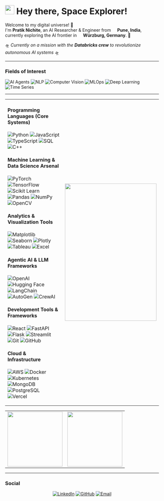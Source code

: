 
<h1><img src="https://raw.githubusercontent.com/MartinHeinz/MartinHeinz/master/wave.gif" width="30px"> Hey there, Space Explorer!</h1>

<p>Welcome to my digital universe! 🚀</br> I'm <b>Pratik Nichite</b>, an AI Researcher & Engineer from <img src="https://cdn-icons-png.flaticon.com/512/197/197419.png" width="13"/> <b>Pune, India</b>, currently exploring the AI frontier in <img src="https://cdn-icons-png.flaticon.com/512/197/197571.png" width="13"/> <b>Würzburg, Germany</b>. 🌌</p>

<p>🛸 <i>Currently on a mission with the <b>Databricks crew</b> to revolutionize autonomous AI systems</i> 🛸</p>

---

<h3>Fields of Interest</h3>
<p>
  <img alt="AI Agents" src="https://img.shields.io/badge/-Autonomous_Systems-FF6B6B?style=flat-square&logo=robot&logoColor=white" />
  <img alt="NLP" src="https://img.shields.io/badge/-Natural_Language_Processing-4ECDC4?style=flat-square&logo=tensorflow&logoColor=white" />
  <img alt="Computer Vision" src="https://img.shields.io/badge/-Computer_Vision-45B7D1?style=flat-square&logo=opencv&logoColor=white" />
  <img alt="MLOps" src="https://img.shields.io/badge/-MLOps-96CEB4?style=flat-square&logo=docker&logoColor=white" />
  <img alt="Deep Learning" src="https://img.shields.io/badge/-Deep_Learning-FFEAA7?style=flat-square&logo=pytorch&logoColor=black" />
  <img alt="Time Series" src="https://img.shields.io/badge/-Time_Series_Forecasting-DDA0DD?style=flat-square&logo=chart.js&logoColor=white" />
</p>

---

<div >
  <table align="center">
    <tr>
      <td>
        <h4>Programming Languages (Core Systems)</h4>
        <p>
          <img alt="Python" src="https://img.shields.io/badge/-Python-306998?style=flat-square&logo=python&logoColor=white" />
          <img alt="JavaScript" src="https://img.shields.io/badge/-JavaScript-F7DF1E?style=flat-square&logo=javascript&logoColor=black" />
          <img alt="TypeScript" src="https://img.shields.io/badge/-TypeScript-007ACC?style=flat-square&logo=typescript&logoColor=white" />
          <img alt="SQL" src="https://img.shields.io/badge/-SQL-336791?style=flat-square&logo=mysql&logoColor=white" />
          <img alt="C++" src="https://img.shields.io/badge/-C++-00599C?style=flat-square&logo=c%2b%2b&logoColor=white" />
        </p>
        <h4>Machine Learning & Data Science Arsenal</h4>
        <p>
          <img alt="PyTorch" src="https://img.shields.io/badge/-PyTorch-EE4C2C?style=flat-square&logo=pytorch&logoColor=white" />
          <img alt="TensorFlow" src="https://img.shields.io/badge/-TensorFlow-FF6F00?style=flat-square&logo=tensorflow&logoColor=white" />
          <img alt="Scikit Learn" src="https://img.shields.io/badge/-Scikit_Learn-F7931E?style=flat-square&logo=scikit-learn&logoColor=white" />
          <img alt="Pandas" src="https://img.shields.io/badge/-Pandas-150458?style=flat-square&logo=pandas&logoColor=white" />
          <img alt="NumPy" src="https://img.shields.io/badge/-NumPy-013243?style=flat-square&logo=numpy&logoColor=white" />
          <img alt="OpenCV" src="https://img.shields.io/badge/-OpenCV-5C3EE8?style=flat-square&logo=opencv&logoColor=white" />
        </p>
        <h4>Analytics & Visualization Tools</h4>
        <p>
          <img alt="Matplotlib" src="https://img.shields.io/badge/-Matplotlib-11557c?style=flat-square&logo=python&logoColor=white" />
          <img alt="Seaborn" src="https://img.shields.io/badge/-Seaborn-388e3c?style=flat-square&logo=python&logoColor=white" />
          <img alt="Plotly" src="https://img.shields.io/badge/-Plotly-3F4F75?style=flat-square&logo=plotly&logoColor=white" />
          <img alt="Tableau" src="https://img.shields.io/badge/-Tableau-E97627?style=flat-square&logo=tableau&logoColor=white" />
          <img alt="Excel" src="https://img.shields.io/badge/-Excel-217346?style=flat-square&logo=microsoft-excel&logoColor=white" />
        </p>
        <h4>Agentic AI & LLM Frameworks</h4>
        <p>
          <img alt="OpenAI" src="https://img.shields.io/badge/-OpenAI-412991?style=flat-square&logo=openai&logoColor=white" />
          <img alt="Hugging Face" src="https://img.shields.io/badge/-🤗_Hugging_Face-FFD21E?style=flat-square&logoColor=black" />
          <img alt="LangChain" src="https://img.shields.io/badge/-LangChain-121212?style=flat-square&logo=chainlink&logoColor=white" />
          <img alt="AutoGen" src="https://img.shields.io/badge/-AutoGen-FF6B6B?style=flat-square&logo=robot&logoColor=white" />
          <img alt="CrewAI" src="https://img.shields.io/badge/-CrewAI-4ECDC4?style=flat-square&logo=artificial-intelligence&logoColor=white" />
        </p>
        <h4>Development Tools & Frameworks</h4>
        <p>
          <img alt="React" src="https://img.shields.io/badge/-React-45b8d8?style=flat-square&logo=react&logoColor=white" />
          <img alt="FastAPI" src="https://img.shields.io/badge/-FastAPI-009688?style=flat-square&logo=fastapi&logoColor=white" />
          <img alt="Flask" src="https://img.shields.io/badge/-Flask-000000?style=flat-square&logo=flask&logoColor=white" />
          <img alt="Streamlit" src="https://img.shields.io/badge/-Streamlit-FF4B4B?style=flat-square&logo=streamlit&logoColor=white" />
          <img alt="Git" src="https://img.shields.io/badge/-Git-F05032?style=flat-square&logo=git&logoColor=white" />
          <img alt="GitHub" src="https://img.shields.io/badge/-GitHub-181717?style=flat-square&logo=github&logoColor=white" />
        </p>
        <h4>Cloud & Infrastructure</h4>
        <p>
          <img alt="AWS" src="https://img.shields.io/badge/-AWS-232F3E?style=flat-square&logo=amazon-aws&logoColor=white" />
          <img alt="Docker" src="https://img.shields.io/badge/-Docker-46a2f1?style=flat-square&logo=docker&logoColor=white" />
          <img alt="Kubernetes" src="https://img.shields.io/badge/-Kubernetes-326ce5?style=flat-square&logo=kubernetes&logoColor=white" />
          <img alt="MongoDB" src="https://img.shields.io/badge/-MongoDB-13aa52?style=flat-square&logo=mongodb&logoColor=white" />
          <img alt="PostgreSQL" src="https://img.shields.io/badge/-PostgreSQL-316192?style=flat-square&logo=postgresql&logoColor=white" />
          <img alt="Vercel" src="https://img.shields.io/badge/-Vercel-000000?style=flat-square&logo=vercel&logoColor=white" />
        </p>
      </td>
      <td>
        <img src="https://i.giphy.com/FT7EbxN8cPeIpIrS1W.webp" width="300" height="450"/>
      </td>
    </tr>
  </table>
</div>

<div align="center">
  <table>
    <tr>
      <td>
        <img height="180em" src="https://github-readme-stats.vercel.app/api?username=PratikNichite&show_icons=true&hide_border=true&count_private=true&include_all_commits=true&theme=radical&bg_color=0D1117&title_color=F85D7F&icon_color=F8D866&text_color=F8F8F2"/>
      </td>
      <td>
        <img height="180em" src="https://github-readme-stats.vercel.app/api/top-langs/?username=PratikNichite&layout=compact&hide_border=true&theme=radical&bg_color=0D1117&title_color=F85D7F&text_color=F8F8F2"/>
      </td>
    </tr>
  </table>
</div>

---
 
<h3>Social</h3>
<div align="center">
  <p>
  <a href="https://linkedin.com/in/pratik-nichite" target="_blank"><img alt="LinkedIn" src="https://img.shields.io/badge/LinkedIn-%230077B5.svg?&style=for-the-badge&logo=linkedin&logoColor=white" /></a>
  <a href="https://github.com/PratikNichite" target="_blank"><img alt="GitHub" src="https://img.shields.io/badge/GitHub-%2312100E.svg?&style=for-the-badge&logo=Github&logoColor=white" /></a>
  <a href="mailto:pratik.nichite@example.com" target="_blank"><img alt="Email" src="https://img.shields.io/badge/Email-D14836?style=for-the-badge&logo=gmail&logoColor=white" /></a>
  </p>
</div>
